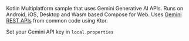 Kotlin Multiplatform sample that uses Gemini Generative AI APIs.  Runs on Android, iOS, Desktop and Wasm based Compose for Web.
Uses [Gemini REST APIs](https://ai.google.dev/tutorials/rest_quickstart) from common code using Ktor.

Set your Gemini API key in `local.properties`

